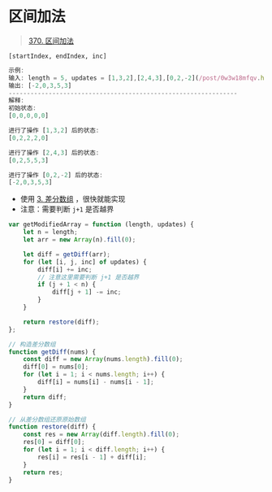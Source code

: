
# 区间加法



> [370. 区间加法](https://leetcode.cn/problems/range-addition/)


`[startIndex, endIndex, inc]`

```javascript
示例:
输入: length = 5, updates = [1,3,2],[2,4,3],[0,2,-2](/post/0w3w18mfqv.html#1,3,2],[2,4,3],[0,2,-2)
输出: [-2,0,3,5,3]
---------------------------------------------------------------
解释:
初始状态:
[0,0,0,0,0]

进行了操作 [1,3,2] 后的状态:
[0,2,2,2,0]

进行了操作 [2,4,3] 后的状态:
[0,2,5,5,3]

进行了操作 [0,2,-2] 后的状态:
[-2,0,3,5,3]
```


- 使用 [3. 差分数组](/post/35rsgq0v0o.html) ，很快就能实现
- 注意：需要判断 `j+1` 是否越界

```javascript hl:8
var getModifiedArray = function (length, updates) {
    let n = length;
    let arr = new Array(n).fill(0);

    let diff = getDiff(arr);
    for (let [i, j, inc] of updates) {
        diff[i] += inc;
        // 注意这里需要判断 j+1 是否越界
        if (j + 1 < n) {
            diff[j + 1] -= inc;
        }
    }

    return restore(diff);
};

// 构造差分数组
function getDiff(nums) {
    const diff = new Array(nums.length).fill(0);
    diff[0] = nums[0];
    for (let i = 1; i < nums.length; i++) {
        diff[i] = nums[i] - nums[i - 1];
    }
    return diff;
}

// 从差分数组还原原始数组
function restore(diff) {
    const res = new Array(diff.length).fill(0);
    res[0] = diff[0];
    for (let i = 1; i < diff.length; i++) {
        res[i] = res[i - 1] + diff[i];
    }
    return res;
}
```


